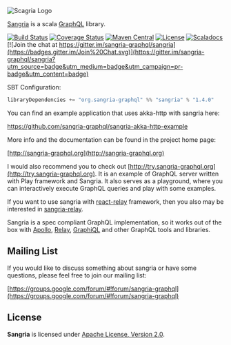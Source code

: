 ![Scagria Logo](http://sangria-graphql.org/assets/img/sangria-logo.svg)

[Sangria](http://sangria-graphql.org/) is a scala [GraphQL](http://facebook.github.io/graphql/) library.

[![Build Status](https://travis-ci.org/sangria-graphql/sangria.svg?branch=master)](https://travis-ci.org/sangria-graphql/sangria) [![Coverage Status](http://coveralls.io/repos/sangria-graphql/sangria/badge.svg?branch=master&service=github)](http://coveralls.io/github/sangria-graphql/sangria?branch=master) [![Maven Central](https://maven-badges.herokuapp.com/maven-central/org.sangria-graphql/sangria_2.11/badge.svg)](https://maven-badges.herokuapp.com/maven-central/org.sangria-graphql/sangria_2.11) [![License](http://img.shields.io/:license-Apache%202-brightgreen.svg)](http://www.apache.org/licenses/LICENSE-2.0.txt) [![Scaladocs](https://www.javadoc.io/badge/org.sangria-graphql/sangria_2.12.svg?label=docs)](https://www.javadoc.io/doc/org.sangria-graphql/sangria_2.12) [![Join the chat at https://gitter.im/sangria-graphql/sangria](https://badges.gitter.im/Join%20Chat.svg)](https://gitter.im/sangria-graphql/sangria?utm_source=badge&utm_medium=badge&utm_campaign=pr-badge&utm_content=badge)

SBT Configuration:

```scala
libraryDependencies += "org.sangria-graphql" %% "sangria" % "1.4.0"
```

You can find an example application that uses akka-http with sangria here:

https://github.com/sangria-graphql/sangria-akka-http-example

More info and the documentation can be found in the project home page:

[http://sangria-graphql.org](http://sangria-graphql.org)

I would also recommend you to check out [http://try.sangria-graphql.org](http://try.sangria-graphql.org).
It is an example of GraphQL server written with Play framework and Sangria. It also serves as a playground,
where you can interactively execute GraphQL queries and play with some examples.

If you want to use sangria with [react-relay](https://facebook.github.io/relay) framework, then you also may be interested in [sangria-relay](https://github.com/sangria-graphql/sangria-relay).

Sangria is a spec compliant GraphQL implementation, so it works out of the box with [Apollo](https://github.com/apollographql/apollo-client), [Relay](https://facebook.github.io/relay/), [GraphiQL](https://github.com/graphql/graphiql) and other GraphQL tools and libraries.

## Mailing List

If you would like to discuss something about sangria or have some questions, please feel free to join our mailing list:

[https://groups.google.com/forum/#!forum/sangria-graphql](https://groups.google.com/forum/#!forum/sangria-graphql)

## License

**Sangria** is licensed under [Apache License, Version 2.0](http://www.apache.org/licenses/LICENSE-2.0).
